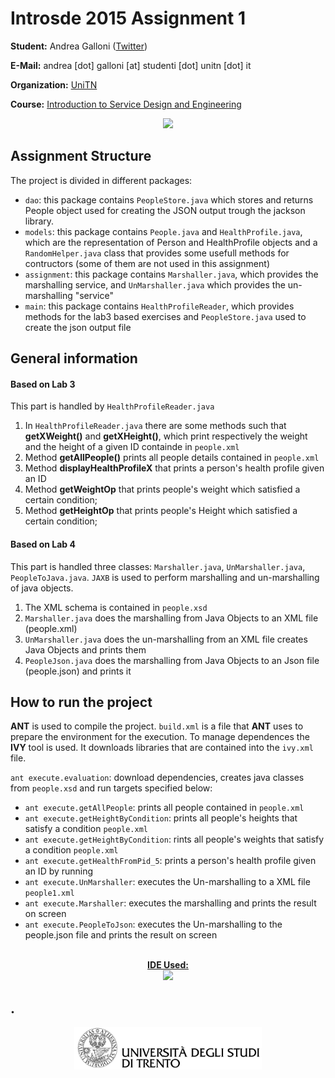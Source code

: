 
# Introsde 2015 Assignment 1


**Student:** Andrea Galloni ([Twitter](https://twitter.com/andreagalloni92))

**E-Mail:** andrea [dot] galloni [at] studenti [dot] unitn [dot] it

**Organization:** [UniTN](http://www.unitn.it/en)

**Course:** [Introduction to Service Design and Engineering](https://sites.google.com/site/introsdeunitn/)

<p align="center">
  <img src="https://lh5.googleusercontent.com/zNOrV6pkBTazzwZzSOLd4CX0QbpeLwOjyRBdiyMMq52j8OhoMx2atiwkVA3U2yPkwx_VLkKm4RwG4t0_fS7tBNec2lc04w9fliFyrKplBpowjThtu-IZtvqX" width="400">
</p>


<h2>Assignment Structure</h2>

The project is divided in different packages:

<ul>
<li><code>dao</code>: this package contains <code>PeopleStore.java</code> which stores and returns People object used for creating the JSON output trough the jackson library.</li>
<li><code>models</code>: this package contains <code>People.java</code> and <code>HealthProfile.java</code>, which are the representation of Person and HealthProfile objects and a <code>RandomHelper.java</code> class that provides some usefull methods for contructors (some of them are not used in this assignment)</li>
<li><code>assignment</code>: this package contains <code>Marshaller.java</code>, which provides the marshalling service, and <code>UnMarshaller.java</code> which provides the un-marshalling "service" </li>
<li><code>main</code>: this package contains <code>HealthProfileReader</code>, which provides methods for the lab3 based exercises and <code>PeopleStore.java</code> used to create the json output file</li>
</ul>


<h2>General information</h2>

<h4>Based on Lab 3</h4>
This part is handled by <code>HealthProfileReader.java</code>

<ol>
<li>In <code>HealthProfileReader.java</code> there are some methods such that <b>getXWeight()</b> and <b>getXHeight()</b>, which print respectively the weight and the height of a given ID containde in  <code>people.xml</code></li>
<li>Method <b>getAllPeople()</b> prints all people details contained in <code>people.xml</code></li>
<li>Method <b>displayHealthProfileX</b> that prints a person's health profile given an ID</li>
<li>Method <b>getWeightOp</b> that prints people's weight which satisfied a certain condition;</li>
<li>Method <b>getHeightOp</b> that prints people's Height which satisfied a certain condition;</li>
</ol>

<h4>Based on Lab 4</h4>
This part is handled three classes: <code>Marshaller.java</code>, <code>UnMarshaller.java</code>, <code>PeopleToJava.java</code>. <code>JAXB</code> is used to perform marshalling and un-marshalling of java objects.

<ol>
<li>The XML schema is contained in <code>people.xsd</code></li>
<li><code>Marshaller.java</code> does the marshalling from Java Objects to an XML file (people.xml)</li>
<li><code>UnMarshaller.java</code> does the un-marshalling from an XML file creates Java Objects and prints them</li>
<li><code>PeopleJson.java</code> does the marshalling from Java Objects to an Json file (people.json) and prints it</li>
</ol>

<h2>How to run the project</h2>

<b>ANT</b> is used to compile the project. <code>build.xml</code> is a file that <b>ANT</b> uses to prepare the environment for the execution. To manage dependences the <b>IVY</b> tool is used. It downloads libraries that are contained into the <code>ivy.xml</code> file.


<code>ant execute.evaluation</code>: download dependencies, creates java classes from <code>people.xsd</code> and run targets specified below:

<ul>
<li><code>ant execute.getAllPeople</code>: prints all people contained in <code>people.xml</code></li>
<li><code>ant execute.getHeightByCondition</code>: prints all people's heights that satisfy a condition <code>people.xml</code></li>
<li><code>ant execute.getHeightByCondition</code>: rints all people's weights that satisfy a condition <code>people.xml</code></li>
<li><code>ant execute.getHealthFromPid_5</code>: prints a person's health profile given an ID by running </li>
<li><code>ant execute.UnMarshaller</code>: executes the Un-marshalling to a XML file <code>people1.xml</code></li>
<li><code>ant execute.Marshaller</code>: executes the marshalling and  prints the result on screen</li>
<li><code>ant execute.PeopleToJson</code>: executes the Un-marshalling to the people.json file and  prints the result on screen</li>
</ul>


<p align="center">
  <br/><b><a href="http://www.eclipse.org/">IDE Used:</a></b><br/>
  <a href="http://www.eclipse.org/">
  <img src="https://eclipse.org/eclipse.org-common/themes/solstice/public/images/logo/eclipse-800x188.png" width="200">
  </a>
</p>

## .

<p align="center">
  <img src="https://raw.githubusercontent.com/sn1p3r46/introsde-2015-assignment-3-client/master/images/LogoUniTn.png" width="300">
</p>
